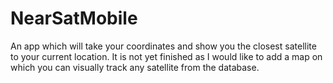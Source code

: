 # NearSatMobile

An app which will take your coordinates and show you the closest satellite to your current location. It is not yet finished as I would like to add a map on which you can visually
track any satellite from the database.

